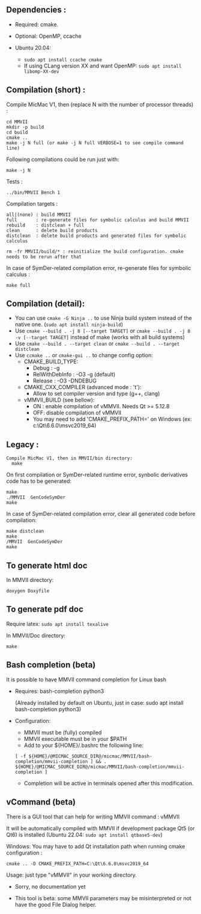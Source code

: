 Dependencies :
------------
  - Required: cmake.
  - Optional: OpenMP, ccache

  - Ubuntu 20.04:
    - `sudo apt install ccache cmake`
    - If using CLang version XX and want OpenMP: `sudo apt install libomp-XX-dev`


Compilation (short) :
--------------------

 Compile MicMac V1, then (replace N with the number of processor threads) :

    cd MMVII
    mkdir -p build
    cd build
    cmake ..
    make -j N full (or make -j N full VERBOSE=1 to see compile command line)

  Following compilations could be run just with:

    make -j N


 Tests :

    ../bin/MMVII Bench 1


 Compilation targets :

    all|(none) : build MMVII
    full       : re-generate files for symbolic calculus and build MMVII
    rebuild    : distclean + full
    clean      : delete build products
    distclean  : delete build products and generated files for symbolic calculus

    rm -fr MMVII/build/* : reinitialize the build configuration. cmake needs to be rerun after that

 In case of SymDer-related compilation error, re-generate files for symbolic calculus :

    make full

Compilation (detail):
--------------------
 - You can use `cmake -G Ninja ..` to use Ninja build system instead of the native one. (`sudo apt install ninja-build`)
 - Use `cmake --build . -j 8 [--target TARGET]` or `cmake --build . -j 8 -v [--target TARGET]` instead of make (works with all build systems)
 - Use `cmake --build . --target clean` or `cmake --build . --target distclean`
 - Use `ccmake ..` or `cmake-gui ..` to change config option:
   - CMAKE_BUILD_TYPE:
     - Debug : -g
     - RelWithDebInfo : -O3 -g  (default)
     - Release : -O3 -DNDEBUG
   - CMAKE_CXX_COMPILER (advanced mode : 't'):
     - Allow to set compiler version and type (g++, clang)
   - vMMVII_BUILD (see bellow):
     - ON : enable compilation of vMMVII. Needs Qt >= 5.12.8
     - OFF: disable compilation of vMMVII
     - You may need to add 'CMAKE_PREFIX_PATH=<Qt dir>' on Windows (ex: c:\Qt\6.6.0\msvc2019_64)

Legacy :
--------
    Compile MicMac V1, then in MMVII/bin directory:
      make

   On first compilation or SymDer-related runtime error, synbolic derivatives code has to be generated:
 
    make
    ./MMVII  GenCodeSymDer
    make
 
   In case of SymDer-related compilation error, clear all generated code before compilation:
 
    make distclean
    make
    /MMVII  GenCodeSymDer
    make


To generate html doc
--------------------
In MMVII directory:

    doxygen Doxyfile 


To generate pdf doc
-------------------

Require latex: `sudo apt install texalive`

In MMVII/Doc directory:

    make


Bash completion (beta)
----------------------

It is possible to have MMVII command completion for Linux bash

- Requires: bash-completion python3

   (Already installed by default on Ubuntu, just in case:  sudo apt install bash-completion python3)

- Configuration:
  - MMVII must be (fully) compiled
  - MMVII executable must be in your $PATH
  - Add to your ${HOME}/.bashrc the following line:

   `[ -f ${HOME}/@MICMAC_SOURCE_DIR@/micmac/MMVII/bash-completion/mmvii-completion ] && . ${HOME}/@MICMAC_SOURCE_DIR@/micmac/MMVII/bash-completion/mmvii-completion ]`
  - Completion will be active in terminals opened after this modification.


vCommand (beta)
---------------
There is a GUI tool that can help for writing MMVII command : vMMVII

It will be automatically compiled with MMVII if development package Qt5 (or Qt6) is installed (Ubuntu 22.04: `sudo apt install qtbase5-dev`)

Windows: You may have to add Qt installation path when running cmake configuration :

`cmake .. -D CMAKE_PREFIX_PATH=C:\Qt\6.6.0\msvc2019_64`

Usage: just type "vMMVII" in your working directory.

- Sorry, no documentation yet

- This tool is beta: some MMVII parameters may be misinterpreted or not have the good File Dialog helper.
